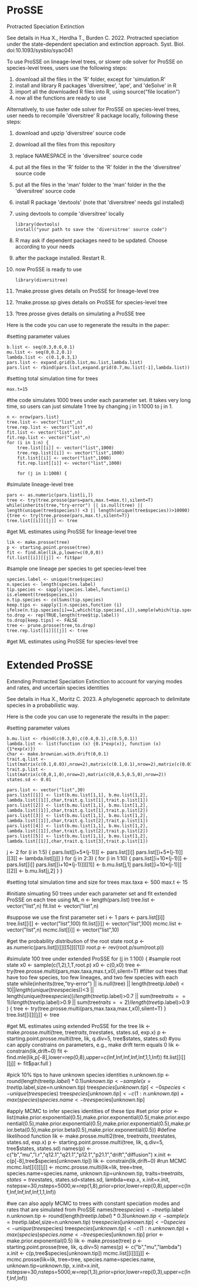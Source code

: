 # ProSSE
Protracted Speciation Extinction

See details in Hua X., Herdha T., Burden C. 2022. Protracted speciation under the state-dependent speciation and extinction approach. Syst. Biol. doi:10.1093/sysbio/syac041

To use ProSSE on lineage-level trees, or slower ode solver for ProSSE on species-level trees, users use the following steps:
1. download all the files in the 'R' folder, except for 'simulation.R'
3. install and library R packages 'diversitree', 'ape', and 'deSolve' in R
4. import all the downloaded R files into R, using source("file location")
5. now all the functions are ready to use

Alternatively, to use faster ode solver for ProSSE on species-level trees, user needs to recompile 'diversitree' R package locally, following these steps:
1. download and upzip 'diversitree' source code
2. download all the files from this repository
3. replace NAMESPACE in the 'diversitree' source code
4. put all the files in the 'R' folder to the 'R' folder in the the 'diversitree' source code
5. put all the files in the 'man' folder to the 'man' folder in the the 'diversitree' source code
6. install R package 'devtools' (note that 'diversitree' needs gsl installed)
7. using devtools to compile 'diversitree' locally

       library(devtools)
       install("your path to save the 'diversitree' source code")
       
8. R may ask if dependent packages need to be updated. Choose according to your needs
9. after the package installed. Restart R.
10. now ProSSE is ready to use 

        library(diversitree)
        
12. ?make.prosse gives details on ProSSE for lineage-level tree
13. ?make.prosse.sp gives details on ProSSE for species-level tree
14. ?tree.prosse gives details on simulating a ProSSE tree


Here is the code you can use to regenerate the results in the paper:

#setting parameter values

    b.list <- seq(0.3,0.6,0.1)
    mu.list <- seq(0,0.2,0.1)
    lambda.list <- c(0.1,0.3,1)
    pars.list <- expand.grid(b.list,mu.list,lambda.list)
    pars.list <- rbind(pars.list,expand.grid(0.7,mu.list[-1],lambda.list))

#setting total simulation time for trees

    max.t=15

#the code simulates 1000 trees under each parameter set. It takes very long time, so users can just simulate 1 tree by changing j in 1:1000 to j in 1.

    n <- nrow(pars.list)
    tree.list <- vector("list",n)
    tree.rep.list <- vector("list",n)
    fit.list <- vector("list",n)
    fit.rep.list <- vector("list",n)
    for (i in 1:n) {
        tree.list[[i]] <- vector("list",1000)
        tree.rep.list[[i]] <- vector("list",1000) 
        fit.list[[i]] <- vector("list",1000)
        fit.rep.list[[i]] <- vector("list",1000)

        for (j in 1:1000) {
        
 #simulate lineage-level tree
 
    pars <- as.numeric(pars.list[i,])
    tree <- try(tree.prosse(pars=pars,max.t=max.t),silent=T)
    while(inherits(tree,"try-error") || is.null(tree) || length(unique(tree$species)) <3 || length(unique(tree$species))>10000) {tree <- try(tree.prosee(pars,max.t),silent=T)}
    tree.list[[i]][[j]] <- tree
            
#get ML estimates using ProSSE for lineage-level tree

    lik <- make.prosse(tree)
    p <- starting.point.prosse(tree)
    fit <- find.mle(lik,p,lower=c(0,0,0))
    fit.list[[i]][[j]] <- fit$par
    
#sample one lineage per species to get species-level tree

    species.label <- unique(tree$species)
    n.species <- length(species.label)
    tip.species <- sapply(species.label,function(i) is.element(tree$species,i))
    n.tip.species <- colSums(tip.species)
    keep.tips <- sapply(1:n.species,function (i) ifelse(n.tip.species[i]==1,which(tip.species[,i]),sample(which(tip.species[,i]),1)))
    to.drop <- rep(TRUE,length(tree$tip.label))
    to.drop[keep.tips] <- FALSE
    tree <- prune.prosse(tree,to.drop)
    tree.rep.list[[i]][[j]] <- tree
            
#get ML estimates using ProSSE for species-level tree

# Extended ProSSE
Extending Protracted Speciation Extinction to account for varying modes and rates, and uncertain species identities

See details in Hua X., Moritz C. 2023. A phylogenetic approach to delimitate species in a probabilistic way.

Here is the code you can use to regenerate the results in the paper:

#setting parameter values

	b.mu.list <- rbind(c(0.3,0),c(0.4,0.1),c(0.5,0.1))
	lambda.list <- list(function (x) {0.1*exp(x)}, function (x) {1*exp(x)})
	char <- make.brownian.with.drift(0,0.1)
	trait.q.list <- list(matrix(c(0.1,0.03),nrow=2),matrix(c(0.1,0.1),nrow=2),matrix(c(0.03,0.1),nrow=2))
	trait.p.list <- list(matrix(c(0,0,1,0),nrow=2),matrix(c(0,0.5,0.5,0),nrow=2))
	states.sd <- 0.01

	pars.list <- vector("list",30)
	pars.list[[1]] <- list(b.mu.list[1,1], b.mu.list[1,2], lambda.list[[1]],char,trait.q.list[1],trait.p.list[1])
	pars.list[[2]] <- list(b.mu.list[1,1], b.mu.list[1,2], lambda.list[[1]],char,trait.q.list[1],trait.p.list[2])
	pars.list[[3]] <- list(b.mu.list[1,1], b.mu.list[1,2], lambda.list[[1]],char,trait.q.list[2],trait.p.list[1])
	pars.list[[4]] <- list(b.mu.list[1,1], b.mu.list[1,2], lambda.list[[1]],char,trait.q.list[2],trait.p.list[2])
	pars.list[[5]] <- list(b.mu.list[1,1], b.mu.list[1,2], lambda.list[[1]],char,trait.q.list[3],trait.p.list[1])

j <- 2
	for (i in 1:5) {
		pars.list[[i+5*(j-1)]] <- pars.list[[i]]
		pars.list[[i+5*(j-1)]][[3]] <- lambda.list[[j]]
	}
for (j in 2:3) {
	for (i in 1:10) {
		pars.list[[i+10*(j-1)]] <- pars.list[[i]]
		pars.list[[i+10*(j-1)]][[1]] <- b.mu.list[j,1]
		pars.list[[i+10*(j-1)]][[2]] <- b.mu.list[j,2]
	}
}

#setting total simulation time and size for trees
max.taxa <- 500
max.t <- 15

#initiate simuating 50 trees under each parameter set and fit extended ProSSE on each tree using ML
n <- length(pars.list)
tree.list <- vector("list",n)
fit.list <- vector("list",n)

#suppose we use the first parameter set
i <- 1
pars <- pars.list[[i]]
tree.list[[i]] <- vector("list",100)
fit.list[[i]] <- vector("list",100)
mcmc.list <- vector("list",n)
mcmc.list[[i]] <- vector("list",10)

#get the probability distribution of the root state
root.p <- as.numeric(pars.list[[i]][[5]][[1]])
root.p <- rev(root.p/sum(root.p))

#simulate 100 tree under extended ProSSE
for (j in 1:100) {
#sample root state
	x0 <- sample(c(1,2),1,T,root.p)
       x0 <- c(0,x0)
    tree <- try(tree.prosse.multi(pars,max.taxa,max.t,x0),silent=T)
#filter out trees that have too few species, too few lineages, and two few species with each state
    while(inherits(tree,"try-error") || is.null(tree) || length(tree$tip.label)<10 || length(unique(tree$species))<3 || length(unique(tree$species))/length(tree$tip.label)>0.7 || sum(tree$traits==1)/length(tree$tip.label)>0.9 || sum(tree$traits==2)/length(tree$tip.label)>0.9 ) {
        tree <- try(tree.prosse.multi(pars,max.taxa,max.t,x0),silent=T)
    }
    tree.list[[i]][[j]] <- tree

#get ML estimates using extended ProSSE for the tree
    lik <- make.prosse.multi(tree, tree$traits, tree$states, states.sd, exp.x)
    p <- starting.point.prosse.multi(tree, lik, q.div=5, tree$states, states.sd)
#you can apply constrains on parameters, e.g., make drift term equals 0
    lik <- constrain(lik,drift~0)
    fit <- find.mle(lik,p[-8],lower=rep(0,8),upper=c(Inf,Inf,Inf,Inf,Inf,1,1,Inf))
    fit.list[[i]][[j]] <- fit$par.full
}

#pick 10% tips to have unknown species identities
n.unknown.tip <- round(length(tree$tip.label)*0.1)
    unknown.tip <- sample(x=tree$tip.label,size=n.unknown.tip)
    tree$species[unknown.tip] <- 0
    species <- unique(tree$species)
    tree$species[unknown.tip] <- c(1:n.unknown.tip)+max(species)
    species.name <- tree$species[unknown.tip]

#apply MCMC to infer species identities of these tips
#set prior
prior <- list(make.prior.exponential(0.5),make.prior.exponential(0.5),make.prior.exponential(0.5),make.prior.exponential(0.5),make.prior.exponential(0.5),make.prior.beta(0.5),make.prior.beta(0.5),make.prior.exponential(0.5))
#define likelihood function
    lik <- make.prosse.multi2(tree, tree$traits, tree$states, states.sd, exp.x)
    p <- starting.point.prosse.multi(tree, lik, q.div=5, tree$states, states.sd)
    names(p) <- c("b","mu","l.r","q12.1","q21.1","p12.1","p21.1","drift","diffusion")
    x.init <- c(p[-8],tree$species[unknown.tip])
    lik <- constrain(lik,drift~0)
#run MCMC
    mcmc.list[[i]][[j]] <- mcmc.prosse.multi(lik=lik, tree=tree, species.name=species.name, unknown.tip=unknown.tip, traits=tree$traits, states=tree$states, states.sd=states.sd, lambda=exp.x, x.init=x.init, nstepsw=30,nsteps=5000,w=rep(1,8),prior=prior,lower=rep(0,8),upper=c(Inf,Inf,Inf,Inf,Inf,1,1,Inf))

#we can also apply MCMC to trees with constant speciation modes and rates that are simulated from ProSSE
names(tree$species) <- tree$tip.label
    n.unknown.tip <- round(length(tree$tip.label)*0.3)
    unknown.tip <- sample(x=tree$tip.label,size=n.unknown.tip)
    tree$species[unknown.tip] <- 0
    species <- unique(tree$species)
    tree$species[unknown.tip] <- c(1:n.unknown.tip)+max(species)
    species.name <- tree$species[unknown.tip]
    prior <- make.prior.exponential(0.5)
    lik <- make.prosse(tree)
    p <- starting.point.prosse(tree, lik, q.div=5)
    names(p) <- c("b","mu","lambda")
    x.init <- c(p,tree$species[unknown.tip])
    mcmc.list[[i]][[j]] <- mcmc.prosse(lik=lik, tree=tree, species.name=species.name, unknown.tip=unknown.tip, x.init=x.init, nstepsw=30,nsteps=5000,w=rep(1,3),prior=prior,lower=rep(0,3),upper=c(Inf,Inf,Inf))
